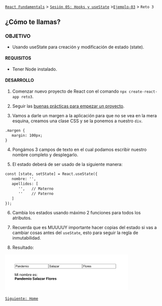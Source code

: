 [`React Fundamentals`](../../README.md) > [`Sesión 05: Hooks y useState`](../Readme.md) >[`Ejemplo-03`](../Ejemplo-03) > `Reto 3`

## ¿Cómo te llamas?

### OBJETIVO
- Usando useState para creación y modificación de estado (state).

#### REQUISITOS 
- Tener Node instalado.

#### DESARROLLO

1. Comenzar nuevo proyecto de React con el comando `npx create-react-app reto3`.

2. Seguir las [buenas prácticas para empezar un proyecto](../../BuenasPracticas/EmpezandoProyectos/Readme.md).

3. Vamos a darle un margen a la aplicación para que no se vea en la mera esquina, creamos una clase CSS y se la ponemos a nuestro `div`.
```
.margen {
   margin: 100px;
}
``` 

4. Pongámos 3 campos de texto en el cual podamos escribir nuestro nombre completo y desplegarlo.

5. El estado deberá de ser usado de la siguiente manera:
```
const [state, setState] = React.useState({
   nombre: '',
   apellidos: [
      '',   // Materno
      ''    // Paterno
   ]
});
``` 

6. Cambia los estados usando máximo 2 funciones para todos los atributos.

7. Recuerda que es MUUUUY importante hacer copias del estado si vas a cambiar cosas antes del `useState`, esto para seguir la regla de inmutabilidad.

8. Resultado:
<img src="./public/resultado.png" width="400">

[`Siguiente: Home`](../Readme.md)
